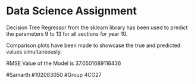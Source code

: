 # Data Science Assignment

Decision Tree Regressor from the sklearn library has been used to predict the parameters 9 to 13 for all sections for year 10.

Comparison plots have been made to showcase the true and predicted values simultaneously.

RMSE Value of the Model is 37.0501689116436

#Samarth
#102083050
#Group 4CO27
